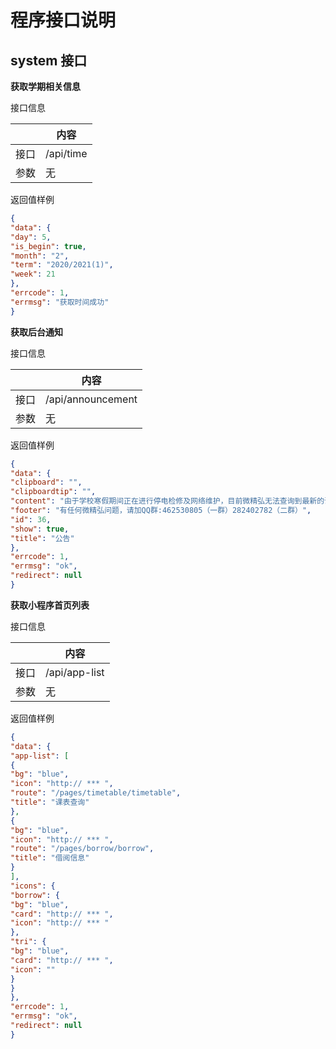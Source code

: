 # 程序接口说明
## system 接口

**获取学期相关信息**

接口信息

|  | 内容 |
| --- | --- |
| 接口 | /api/time |
| 参数 | 无 |

返回值样例

```json
{
"data": {
"day": 5,
"is_begin": true,
"month": "2",
"term": "2020/2021(1)",
"week": 21
},
"errcode": 1,
"errmsg": "获取时间成功"
}
```

**获取后台通知**

接口信息

|  | 内容 |
| --- | --- |
| 接口 | /api/announcement |
| 参数 | 无 |

返回值样例

```json
{
"data": {
"clipboard": "",
"clipboardtip": "",
"content": "由于学校寒假期间正在进行停电检修及网络维护，目前微精弘无法查询到最新的课表、成绩等信息",
"footer": "有任何微精弘问题，请加QQ群:462530805（一群）282402782（二群）",
"id": 36,
"show": true,
"title": "公告"
},
"errcode": 1,
"errmsg": "ok",
"redirect": null
}
```

**获取小程序首页列表**

接口信息

| | 内容 |
|--- | --- |
| 接口 | /api/app-list |
| 参数 | 无 |

返回值样例

```json
{
"data": {
"app-list": [
{
"bg": "blue",
"icon": "http:// *** ",
"route": "/pages/timetable/timetable",
"title": "课表查询"
},
{
"bg": "blue",
"icon": "http:// *** ",
"route": "/pages/borrow/borrow",
"title": "借阅信息"
}
],
"icons": {
"borrow": {
"bg": "blue",
"card": "http:// *** ",
"icon": "http:// *** "
},
"tri": {
"bg": "blue",
"card": "http:// *** ",
"icon": ""
}
}
},
"errcode": 1,
"errmsg": "ok",
"redirect": null
}
```
